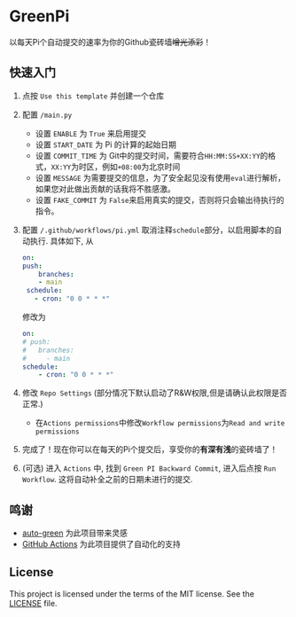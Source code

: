 # GreenPi

以每天Pi个自动提交的速率为你的Github瓷砖墙~~增光添彩~~！

## 快速入门

1. 点按 `Use this template` 并创建一个仓库

2. 配置 `/main.py`
    * 设置 `ENABLE` 为 `True` 来启用提交
    * 设置 `START_DATE` 为 Pi 的计算的起始日期
    * 设置 `COMMIT_TIME` 为 Git中的提交时间，需要符合`HH:MM:SS+XX:YY`的格式，`XX:YY`为时区，例如`+08:00`为北京时间
    * 设置 `MESSAGE` 为需要提交的信息，为了安全起见没有使用`eval`进行解析，如果您对此做出贡献的话我将不胜感激。
    * 设置 `FAKE_COMMIT` 为 `False`来启用真实的提交，否则将只会输出待执行的指令。

3. 配置 `/.github/workflows/pi.yml`
    取消注释`schedule`部分，以启用脚本的自动执行. 具体如下, 从
    
    ```yml
    on:
    push:
        branches:
        - main
     schedule:
       - cron: "0 0 * * *"
    ```

    修改为

    ```yml
    on:
    # push:
    #   branches:
    #     - main
    schedule:
        - cron: "0 0 * * *"
    ```

4. 修改 `Repo Settings` (部分情况下默认启动了R&W权限,但是请确认此权限是否正常.)
    * 在`Actions permissions`中修改`Workflow permissions`为`Read and write permissions`

5. 完成了！现在你可以在每天的Pi个提交后，享受你的**有深有浅**的瓷砖墙了！

6. (可选) 进入 `Actions` 中, 找到 `Green PI Backward Commit`, 进入后点按 `Run Workflow`. 这将自动补全之前的日期未进行的提交. 

## 鸣谢

* [auto-green](https://github.com/justjavac/auto-green) 为此项目带来灵感
* [GitHub Actions](https://github.com/features/actions) 为此项目提供了自动化的支持

## License

This project is licensed under the terms of the MIT license. See the [LICENSE](LICENSE) file.
